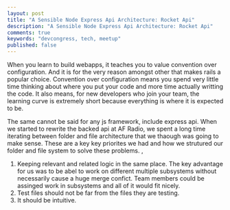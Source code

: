```yaml
---
layout: post
title: "A Sensible Node Express Api Architecture: Rocket Api"
description: "A Sensible Node Express Api Architecture: Rocket Api"
comments: true
keywords: "devcongress, tech, meetup"
published: false
---
```


When you learn to build webapps, it teaches you to value convention over configuration. And it is for the very reason amongst other that makes rails a popular choice. Convention over configuration means you spend very little time thinking about where you put your code and more time actually writting the code. It also means, for new developers who join your team, the learning curve is extremely short because everything is where it is expected to be. 

The same cannot be said for any js framework, include express api. When we started to rewrite the backed api at AF Radio, we spent a long time iterating between folder and file architecture that we thaough was going to make sense. These are a key key priorites we had and how we strutured our folder and file system to solve these problems. , 

1. Keeping relevant and related logic in the same place. The key advantage for us was to be abel to work on different multiple subsystems without necessarily cause a huge merge confict. Team members could be assinged work in subsystems and all of it would fit nicely. 
2. Test files should not be far from the files they are testing. 
3. It should be intuitive. 

